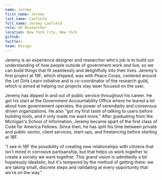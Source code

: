 ```yaml
---
name: jeremy
first_name: Jeremy
last_name: Canfield
full_name: Jeremy Canfield
role: UX Researcher
location: New York City, New York
github:
twitter:
team: Design
---
```


Jeremy is an experience designer and researcher who's job is to build our understanding of how people outside of government work and live, so we can build things that fit seamlessly and delightfully into their lives. Jeremy's first project at 18F, which shipped, was with Peace Corps, centered around the Let Girls Learn initiative and is co-coordinator of the research guild, which is aimed at helping our projects stay laser focused on the user. 

Jeremy has dipped in and out of public service throughout his career. He got his start at the Government Accountability Office where he leared a lot about how governement operates, the power of serendipity and consensus driven organizations. He also "got my first taste of talking to users before building tools, and it only made me want more." After graduating from the Michigan's School of Information, Jeremy became apart of the first class of Code for America Fellows. Since then, he has split his time between private and public sector, client services, start-ups, and freelancing before starting at 18F. 

"I see in 18F the possibility of creating new relationships with citizens that isn't mired in corrosive partisanship, but that helps us work together to create a society we want together. This grand vision is admittedly a bit hopelessly idealistic, but it's tempered by the method of getting there: we are taking small, discrete steps and validating at every opportunity that we're on the way." 

